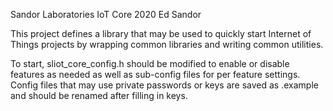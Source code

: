 Sandor Laboratories IoT Core
2020 Ed Sandor

This project defines a library that may be used to quickly start Internet of Things projects by wrapping common libraries and writing common utilities.

To start, sliot_core_config.h should be modified to enable or disable features as needed as well as sub-config files for per feature settings.  Config files that may use private passwords or keys are saved as .example and should be renamed after filling in keys.